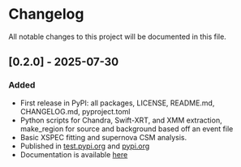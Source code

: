 # Changelog
All notable changes to this project will be documented in this file.

## [0.2.0] - 2025-07-30
### Added
- First release in PyPI: all packages, LICENSE, README.md, CHANGELOG.md, pyproject.toml
- Python scripts for Chandra, Swift-XRT, and XMM extraction, make_region for source and background based off an event file
- Basic XSPEC fitting and supernova CSM analysis.
- Published in [test.pypi.org](https://test.pypi.org/p/xsnap) and [pypi.org](https://pypi.org/p/xsnap)
- Documentation is available [here](https://fercananything.github.io/XSNAP)